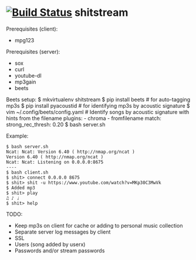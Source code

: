 [![Build Status](https://travis-ci.org/nijotz/shitstream.svg?branch=master)](https://travis-ci.org/nijotz/shitstream)
shitstream
==========

Prerequisites (client):
* mpg123

Prerequisites (server):
* sox
* curl
* youtube-dl
* mp3gain
* beets

Beets setup:
    $ mkvirtualenv shitstream
    $ pip install beets       # for auto-tagging mp3s
    $ pip install pyacoustid  # for identifying mp3s by acoustic signature
    $ vim ~/.config/beets/config.yaml
    # Identify songs by acoustic signature with hints from the filename
    plugins:
        - chroma
        - fromfilename
    match:
      strong_rec_thresh: 0.20
    $ bash server.sh

Example:

    $ bash server.sh
    Ncat: Ncat: Version 6.40 ( http://nmap.org/ncat )
    Version 6.40 ( http://nmap.org/ncat )
    Ncat: Ncat: Listening on 0.0.0.0:8675
    ----
    $ bash client.sh
    $ shit> connect 0.0.0.0 8675
    $ shit> shit -u https://www.youtube.com/watch?v=MKp30C3MwVk
    $ Added mp3
    $ shit> play
    ♫ ♪ ♩
    $ shit> help

TODO:
* Keep mp3s on client for cache or adding to personal music collection
* Separate server log messages by client
* SSL
* Users (song added by userx)
* Passwords and/or stream passwords
